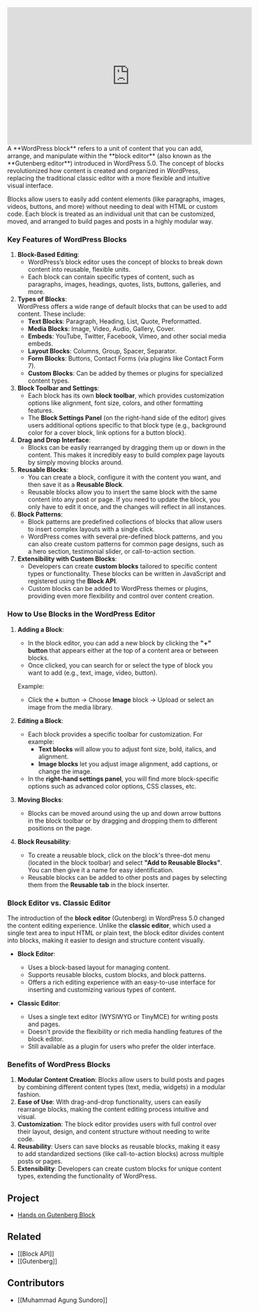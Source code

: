 <iframe width="560" height="315" src="https://www.youtube.com/embed/v00m1PaRaJ0" title="YouTube video player" frameborder="0" allow="accelerometer; autoplay; clipboard-write; encrypted-media; gyroscope; picture-in-picture; web-share" allowfullscreen></iframe>
A **WordPress block** refers to a unit of content that you can add, arrange, and manipulate within the **block editor** (also known as the **Gutenberg editor**) introduced in WordPress 5.0. The concept of blocks revolutionized how content is created and organized in WordPress, replacing the traditional classic editor with a more flexible and intuitive visual interface.

Blocks allow users to easily add content elements (like paragraphs, images, videos, buttons, and more) without needing to deal with HTML or custom code. Each block is treated as an individual unit that can be customized, moved, and arranged to build pages and posts in a highly modular way.

### **Key Features of WordPress Blocks**
1. **Block-Based Editing**:
    - WordPress’s block editor uses the concept of blocks to break down content into reusable, flexible units.
    - Each block can contain specific types of content, such as paragraphs, images, headings, quotes, lists, buttons, galleries, and more.
2. **Types of Blocks**:  
    WordPress offers a wide range of default blocks that can be used to add content. These include:
    - **Text Blocks**: Paragraph, Heading, List, Quote, Preformatted.
    - **Media Blocks**: Image, Video, Audio, Gallery, Cover.
    - **Embeds**: YouTube, Twitter, Facebook, Vimeo, and other social media embeds.
    - **Layout Blocks**: Columns, Group, Spacer, Separator.
    - **Form Blocks**: Buttons, Contact Forms (via plugins like Contact Form 7).
    - **Custom Blocks**: Can be added by themes or plugins for specialized content types.
3. **Block Toolbar and Settings**:
    - Each block has its own **block toolbar**, which provides customization options like alignment, font size, colors, and other formatting features.
    - The **Block Settings Panel** (on the right-hand side of the editor) gives users additional options specific to that block type (e.g., background color for a cover block, link options for a button block).
4. **Drag and Drop Interface**:
    - Blocks can be easily rearranged by dragging them up or down in the content. This makes it incredibly easy to build complex page layouts by simply moving blocks around.
5. **Reusable Blocks**:
    - You can create a block, configure it with the content you want, and then save it as a **Reusable Block**.
    - Reusable blocks allow you to insert the same block with the same content into any post or page. If you need to update the block, you only have to edit it once, and the changes will reflect in all instances.
6. **Block Patterns**:
    - Block patterns are predefined collections of blocks that allow users to insert complex layouts with a single click.
    - WordPress comes with several pre-defined block patterns, and you can also create custom patterns for common page designs, such as a hero section, testimonial slider, or call-to-action section.
7. **Extensibility with Custom Blocks**:
    - Developers can create **custom blocks** tailored to specific content types or functionality. These blocks can be written in JavaScript and registered using the **Block API**.
    - Custom blocks can be added to WordPress themes or plugins, providing even more flexibility and control over content creation.

### **How to Use Blocks in the WordPress Editor**
1. **Adding a Block**:
    - In the block editor, you can add a new block by clicking the **"+" button** that appears either at the top of a content area or between blocks.
    - Once clicked, you can search for or select the type of block you want to add (e.g., text, image, video, button).
    
    Example:
    - Click the **+** button → Choose **Image** block → Upload or select an image from the media library.
        
2. **Editing a Block**:
    - Each block provides a specific toolbar for customization. For example:
        - **Text blocks** will allow you to adjust font size, bold, italics, and alignment.
        - **Image blocks** let you adjust image alignment, add captions, or change the image.
    - In the **right-hand settings panel**, you will find more block-specific options such as advanced color options, CSS classes, etc.
        
3. **Moving Blocks**:
    - Blocks can be moved around using the up and down arrow buttons in the block toolbar or by dragging and dropping them to different positions on the page.
        
4. **Block Reusability**:
    - To create a reusable block, click on the block's three-dot menu (located in the block toolbar) and select **"Add to Reusable Blocks"**. You can then give it a name for easy identification.
    - Reusable blocks can be added to other posts and pages by selecting them from the **Reusable tab** in the block inserter.

### **Block Editor vs. Classic Editor**
The introduction of the **block editor** (Gutenberg) in WordPress 5.0 changed the content editing experience. Unlike the **classic editor**, which used a single text area to input HTML or plain text, the block editor divides content into blocks, making it easier to design and structure content visually.
- **Block Editor**:
    - Uses a block-based layout for managing content.
    - Supports reusable blocks, custom blocks, and block patterns.
    - Offers a rich editing experience with an easy-to-use interface for inserting and customizing various types of content.
        
- **Classic Editor**:
    - Uses a single text editor (WYSIWYG or TinyMCE) for writing posts and pages.
    - Doesn't provide the flexibility or rich media handling features of the block editor.
    - Still available as a plugin for users who prefer the older interface.

### **Benefits of WordPress Blocks**
1. **Modular Content Creation**: Blocks allow users to build posts and pages by combining different content types (text, media, widgets) in a modular fashion.
2. **Ease of Use**: With drag-and-drop functionality, users can easily rearrange blocks, making the content editing process intuitive and visual.
3. **Customization**: The block editor provides users with full control over their layout, design, and content structure without needing to write code.
4. **Reusability**: Users can save blocks as reusable blocks, making it easy to add standardized sections (like call-to-action blocks) across multiple posts or pages.
5. **Extensibility**: Developers can create custom blocks for unique content types, extending the functionality of WordPress.

## Project
- [Hands on Gutenberg Block](https://github.com/agung2001/hands-on-gutenberg-block)

## Related
- [[Block API]]
- [[Gutenberg]]

## Contributors
- [[Muhammad Agung Sundoro]]
